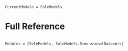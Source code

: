 ```@meta
CurrentModule = SoleModels
```

# Full Reference

```@index
```

```@autodocs
Modules = [SoleModels, SoleModels.DimensionalDatasets]
```
